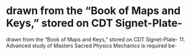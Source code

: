 # drawn from the “Book of Maps and Keys,” stored on CDT Signet-Plate-

drawn from the “Book of Maps and Keys,” stored on CDT Signet-Plate-
11. Advanced study of Masters Sacred Physics Mechanics is required be-